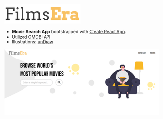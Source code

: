 ![logo](./src/img/FilmsEra.png)

- **Movie Search App** bootstrapped with [Create React App](https://github.com/facebook/create-react-app). <br>
- Utilized [OMDBI API](http://www.omdbapi.com/) <br>
- Illustrations: [unDraw](https://undraw.co/)

![web preview](./src/img/web-screenshot.png)

